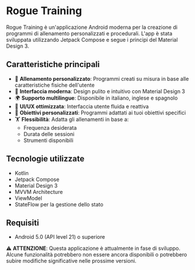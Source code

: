 # Rogue Training

Rogue Training è un'applicazione Android moderna per la creazione di programmi di allenamento personalizzati e procedurali. 
L'app è stata sviluppata utilizzando Jetpack Compose e segue i principi del Material Design 3.

## Caratteristiche principali

- 🎯 **Allenamento personalizzato**: Programmi creati su misura in base alle caratteristiche fisiche dell'utente
- 🎨 **Interfaccia moderna**: Design pulito e intuitivo con Material Design 3
- 🌍 **Supporto multilingue**: Disponibile in italiano, inglese e spagnolo
- 📱 **UI/UX ottimizzata**: Interfaccia utente fluida e reattiva
- 🎯 **Obiettivi personalizzati**: Programmi adattati ai tuoi obiettivi specifici
- 🏋️ **Flessibilità**: Adatta gli allenamenti in base a:
  - Frequenza desiderata
  - Durata delle sessioni
  - Strumenti disponibili

## Tecnologie utilizzate

- Kotlin
- Jetpack Compose
- Material Design 3
- MVVM Architecture
- ViewModel
- StateFlow per la gestione dello stato

## Requisiti

- Android 5.0 (API level 21) o superiore


⚠️ **ATTENZIONE**: Questa applicazione è attualmente in fase di sviluppo. 
Alcune funzionalità potrebbero non essere ancora disponibili o potrebbero subire modifiche significative nelle prossime versioni.
